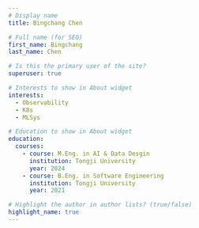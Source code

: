 ```yaml
---
# Display name
title: Bingchang Chen

# Full name (for SEO)
first_name: Bingchang
last_name: Chen

# Is this the primary user of the site?
superuser: true

# Interests to show in About widget
interests:
  - Observability
  - K8s
  - MLSys

# Education to show in About widget
education:
  courses:
    - course: M.Eng. in AI & Data Desgin
      institution: Tongji University
      year: 2024
    - course: B.Eng. in Software Engineering
      institution: Tongji University
      year: 2021

# Highlight the author in author lists? (true/false)
highlight_name: true
---
```

<!-- <p style="text-align: center">You can subcribe me at Wechat Official Accounts :)</pr>
<img src="./gzh.jpeg" alt="./gzh.jpeg" style="width:200px;margin-bottom: 5px;margin-top: 5px;"> -->
